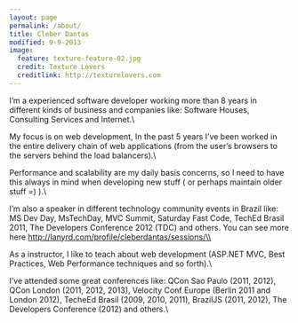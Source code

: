 ```yaml
---
layout: page
permalink: /about/
title: Cleber Dantas
modified: 9-9-2013
image:
  feature: texture-feature-02.jpg
  credit: Texture Lovers
  creditlink: http://texturelovers.com
---
```

I’m a experienced software developer working more than 8 years in different kinds of business and companies like: Software Houses, Consulting Services and Internet.\\

My focus is on web development, In the past 5 years I’ve been worked in the entire delivery chain of web applications (from the user’s browsers to the servers behind the load balancers).\\

Performance and scalability are my daily basis concerns, so I need to have this always in mind when developing new stuff ( or perhaps maintain older stuff =) ).\\

I’m also a speaker in different technology community events in Brazil like: MS Dev Day, MsTechDay, MVC Summit, Saturday Fast Code, TechEd Brasil 2011, The Developers Conference 2012 (TDC) and others. You can see more here http://lanyrd.com/profile/cleberdantas/sessions/\\

As a instructor, I like to teach about web development (ASP.NET MVC, Best Practices, Web Performance techniques and so forth).\\

I’ve attended some great conferences like: QCon Sao Paulo (2011, 2012), QCon London (2011, 2012, 2013), Velocity Conf Europe (Berlin 2011 and London 2012), TecheEd Brasil (2009, 2010, 2011), BrazilJS (2011, 2012), The Developers Conference (2012) and others.\\